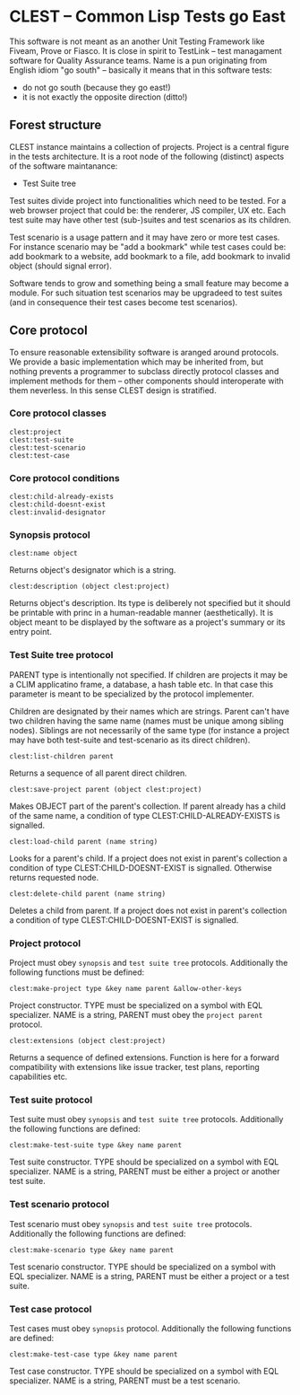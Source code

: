 # CLEST – Common Lisp Tests go East

This software is not meant as an another Unit Testing Framework like Fiveam,
Prove or Fiasco. It is close in spirit to TestLink – test managament software
for Quality Assurance teams. Name is a pun originating from English idiom "go
south" – basically it means that in this software tests:

* do not go south (because they go east!)
* it is not exactly the opposite direction (ditto!)

## Forest structure

CLEST instance maintains a collection of projects. Project is a central figure
in the tests architecture. It is a root node of the following (distinct) aspects
of the software maintanance:

* Test Suite tree

<!-- * Testing Plan / Build tree -->
<!-- * Requirements and documentation -->

Test suites divide project into functionalities which need to be tested. For a
web browser project that could be: the renderer, JS compiler, UX etc. Each test
suite may have other test (sub-)suites and test scenarios as its children.

Test scenario is a usage pattern and it may have zero or more test cases. For
instance scenario may be "add a bookmark" while test cases could be: add
bookmark to a website, add bookmark to a file, add bookmark to invalid object
(should signal error).

Software tends to grow and something being a small feature may become a
module. For such situation test scenarios may be upgradeed to test suites (and
in consequence their test cases become test scenarios).

<!-- Test plans are meant for test managament (as in human assignments). We could do -->
<!-- full regression testing before a new release or have a plan for testing specific -->
<!-- module which has been recently changed (or implemented). Each test plan may have -->
<!-- associated many builds (platforms or succeeding release candidates). -->

<!-- Requirements are software blueprints. This aspect embodies things like -->
<!-- specification, documentation, reference manual, technical notes etc. It may also -->
<!-- contain an issue tracker and other entities which doesn't belong to the first -->
<!-- two categories. -->

<!-- ### Technical note -->

<!-- Documentation as of now covers only Test Suite tree protocol. Testing plan, -->
<!-- build, requirement and documentation nodes are just opaque objects until we -->
<!-- implement them correctly (and define protocols for them). Testing plan should be -->
<!-- part of this software while requirements and documentation are something we need -->
<!-- to think about. -->

## Core protocol

To ensure reasonable extensibility software is aranged around protocols. We
provide a basic implementation which may be inherited from, but nothing prevents
a programmer to subclass directly protocol classes and implement methods for
them – other components should interoperate with them neverless. In this sense
CLEST design is stratified.

### Core protocol classes

    clest:project
    clest:test-suite
    clest:test-scenario
    clest:test-case

<!-- clest:testing-plan -->
<!-- clest:build -->
<!-- clest:requirement -->
<!-- clest:documentation -->

### Core protocol conditions

    clest:child-already-exists
    clest:child-doesnt-exist
    clest:invalid-designator

<!-- clest:invalid-parent-type -->

### Synopsis protocol

    clest:name object

Returns object's designator which is a string.

    clest:description (object clest:project)

Returns object's description. Its type is deliberely not specified but it should
be printable with princ in a human-readable manner (aesthetically). It is object
meant to be displayed by the software as a project's summary or its entry point.


### Test Suite tree protocol

PARENT type is intentionally not specified. If children are projects it may be a
CLIM applicatino frame, a database, a hash table etc. In that case this
parameter is meant to be specialized by the protocol implementer.

Children are designated by their names which are strings. Parent can't have two
children having the same name (names must be unique among sibling
nodes). Siblings are not necessarily of the same type (for instance a project
may have both test-suite and test-scenario as its direct children).

    clest:list-children parent

Returns a sequence of all parent direct children.

    clest:save-project parent (object clest:project)

Makes OBJECT part of the parent's collection. If parent already has a child of
the same name, a condition of type CLEST:CHILD-ALREADY-EXISTS is signalled.

    clest:load-child parent (name string)

Looks for a parent's child. If a project does not exist in parent's collection a
condition of type CLEST:CHILD-DOESNT-EXIST is signalled. Otherwise returns
requested node.

    clest:delete-child parent (name string)

Deletes a child from parent. If a project does not exist in parent's collection
a condition of type CLEST:CHILD-DOESNT-EXIST is signalled.

### Project protocol

Project must obey `synopsis` and `test suite tree` protocols. Additionally the
following functions must be defined:

    clest:make-project type &key name parent &allow-other-keys

Project constructor. TYPE must be specialized on a symbol with EQL
specializer. NAME is a string, PARENT must obey the `project parent` protocol.

    clest:extensions (object clest:project)

Returns a sequence of defined extensions. Function is here for a forward
compatibility with extensions like issue tracker, test plans, reporting
capabilities etc.

### Test suite protocol

Test suite must obey `synopsis` and `test suite tree` protocols. Additionally
the following functions are defined:

    clest:make-test-suite type &key name parent

Test suite constructor. TYPE should be specialized on a symbol with EQL
specializer. NAME is a string, PARENT must be either a project or another test
suite.

### Test scenario protocol

Test scenario must obey `synopsis` and `test suite tree` protocols. Additionally
the following functions are defined:

    clest:make-scenario type &key name parent

Test scenario constructor. TYPE should be specialized on a symbol with EQL
specializer. NAME is a string, PARENT must be either a project or a test suite.

### Test case protocol

Test cases must obey `synopsis` protocol. Additionally the following functions
are defined:

    clest:make-test-case type &key name parent

Test case constructor. TYPE should be specialized on a symbol with EQL
specializer. NAME is a string, PARENT must be a test scenario.
